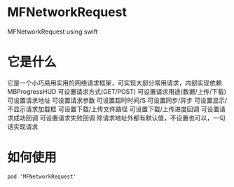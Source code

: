 # MFNetworkRequest
MFNetworkRequest using swift

# 它是什么
它是一个小巧易用实用的网络请求框架，可实现大部分常用请求，内部实现依赖MBProgressHUD
可设置请求方式(GET/POST)
可设置请求用途(数据/上传/下载)
可设置请求地址
可设置请求参数
可设置超时时间/S
可设置同步/异步
可设置显示/不显示请求加载框
可设置下载/上传文件路径
可设置下载/上传进度回调
可设置请求成功回调
可设置请求失败回调
除请求地址外都有默认值，不设置也可以，一句话实现请求

# 如何使用
```
pod 'MFNetworkRequest'
```
